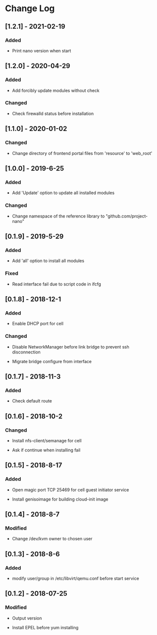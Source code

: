 # Change Log

## [1.2.1] - 2021-02-19

### Added

- Print nano version when start 

## [1.2.0] - 2020-04-29

### Added

- Add forcibly update modules without check

### Changed

- Check firewalld status before installation

## [1.1.0] - 2020-01-02

### Changed

- Change directory of frontend portal files from 'resource' to 'web_root'

## [1.0.0] - 2019-6-25

### Added

- Add 'Update' option to update all installed modules

### Changed

- Change namespace of the reference library to "github.com/project-nano"

## [0.1.9] - 2019-5-29

### Added

- Add 'all' option to install all modules

### Fixed

- Read interface fail due to script code in ifcfg

## [0.1.8] - 2018-12-1

### Added

- Enable DHCP port for cell

### Changed

- Disable NetworkManager before link bridge to prevent ssh disconnection

- Migrate bridge configure from interface

## [0.1.7] - 2018-11-3

### Added

- Check default route

## [0.1.6] - 2018-10-2

### Changed

- Install nfs-client/semanage for cell

- Ask if continue when installing fail

## [0.1.5] - 2018-8-17

### Added

- Open magic port TCP 25469 for cell guest initiator service

- Install genisoimage for building cloud-init image

## [0.1.4] - 2018-8-7

### Modified

- Change /dev/kvm owner to chosen user

## [0.1.3] - 2018-8-6

### Added

- modify user/group in /etc/libvirt/qemu.conf before start service

## [0.1.2] - 2018-07-25

### Modified

- Output version

- Install EPEL before yum installing


